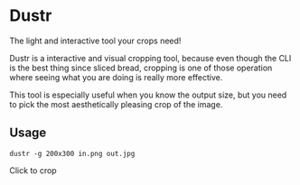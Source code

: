 # Dustr #

The light and interactive tool your crops need!

Dustr is a interactive and visual cropping tool, because even though the CLI is the best thing since sliced bread, cropping is one of those operation where seeing what you are doing is really more effective.

This tool is especially useful when you know the output size, but you need to pick the most aesthetically pleasing crop of the image.

## Usage ##

```
dustr -g 200x300 in.png out.jpg
```

Click to crop

